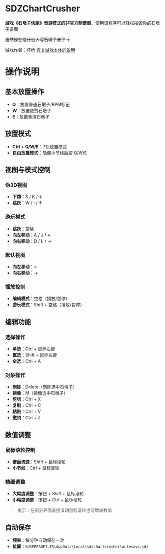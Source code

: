 # SDZChartCrusher
**游戏《石墩子快跑》音游模式的非官方制谱器**，使用该程序可以轻松摧毁你的石墩子谱面

~~虽然现在估计没人写石墩子谱了（~~

游戏作者：坏枪    [有关游戏本体的说明](https://mixbadgun.otm.ink/)<br>

# 操作说明

## 基本放置操作
- **Q**：放置普通石墩子/BPM标记
- **W**：放置绝赞石墩子
- **E**：放置表演石墩子

## 放置模式
- **Ctrl + Q/W/E**：7轨放置模式
- **自由放置模式**：隐藏小节线后按 Q/W/E

## 视图与模式控制
### 伪3D视图
- **下蹲**：S / K / ↓
- **跳跃**：W / I / ↑

### 游玩模式
- **跳跃**：空格
- **向左移动**：A / J / ←
- **向右移动**：D / L / →

### 默认视图
- **向左移动**：←
- **向右移动**：→

### 播放控制
- **编辑模式**：空格（播放/暂停）
- **游玩模式**：Shift + 空格（播放/暂停）

## 编辑功能
### 选择操作
- **单选**：Ctrl + 鼠标左键
- **框选**：Shift + 鼠标左键
- **全选**：Ctrl + A

### 对象操作
- **删除**：Delete（删除选中石墩子）
- **镜像**：M（镜像选中石墩子）
- **剪切**：Ctrl + X
- **复制**：Ctrl + C
- **粘贴**：Ctrl + V
- **撤销**：Ctrl + Z

## 数值调整
### 鼠标滚轮控制
- **谱面流速**：Shift + 鼠标滚轮
- **小节线**：Ctrl + 鼠标滚轮

### 精细调整
- **大幅度调整**：按钮 + Shift + 鼠标滚轮
- **小幅度调整**：按钮 + Ctrl + 鼠标滚轮

> 提示：在部分界面直接滚动鼠标滚轮也可增减数值

## 自动保存
- **频率**：每分钟自动保存一次
- **位置**：`%USERPROFILE%\AppData\Local\sdzchartcrusher\autosave.sdz`



